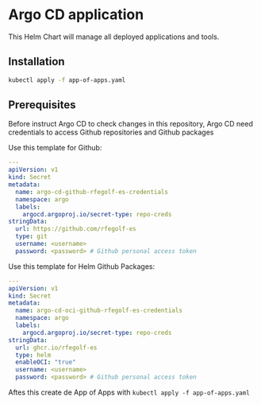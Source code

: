 # Argo CD application

This Helm Chart will manage all deployed applications and tools.

## Installation

```bash
kubectl apply -f app-of-apps.yaml
```

## Prerequisites

Before instruct Argo CD to check changes in this repository, Argo CD need credentials to access Github repositories and Github packages

Use this template for Github:

```yaml
---
apiVersion: v1
kind: Secret
metadata:
  name: argo-cd-github-rfegolf-es-credentials
  namespace: argo
  labels:
    argocd.argoproj.io/secret-type: repo-creds
stringData:
  url: https://github.com/rfegolf-es
  type: git
  username: <username>
  password: <password> # Github personal access token
```

Use this template for Helm Github Packages:

```yaml
---
apiVersion: v1
kind: Secret
metadata:
  name: argo-cd-oci-github-rfegolf-es-credentials
  namespace: argo
  labels:
    argocd.argoproj.io/secret-type: repo-creds
stringData:
  url: ghcr.io/rfegolf-es
  type: helm
  enableOCI: "true"
  username: <username>
  password: <password> # Github personal access token
```

Aftes this create de App of Apps with `kubectl apply -f app-of-apps.yaml`
